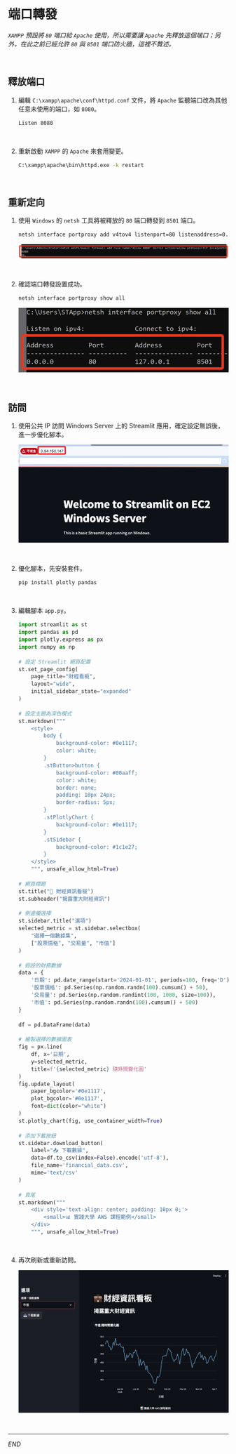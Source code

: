 # 端口轉發

_`XAMPP` 預設將 `80` 端口給 `Apache` 使用，所以需要讓 `Apache` 先釋放這個端口；另外，在此之前已經允許 `80` 與 `8501` 端口防火牆，這裡不贅述。_

<br>

## 釋放端口

1. 編輯 `C:\xampp\apache\conf\httpd.conf` 文件，將 `Apache` 監聽端口改為其他任意未使用的端口，如 `8080`。

    ```bash
    Listen 8080
    ```

<br>

2. 重新啟動 `XAMPP` 的 `Apache` 來套用變更。

    ```bash
    C:\xampp\apache\bin\httpd.exe -k restart
    ```

<br>

## 重新定向

1. 使用 `Windows` 的 `netsh` 工具將被釋放的 `80` 端口轉發到 `8501` 端口。

    ```bash
    netsh interface portproxy add v4tov4 listenport=80 listenaddress=0.0.0.0 connectport=8501 connectaddress=127.0.0.1
    ```

    ![](images/img_100.png)

<br>

2. 確認端口轉發設置成功。

    ```bash
    netsh interface portproxy show all
    ```

    ![](images/img_101.png)

<br>

## 訪問

1. 使用公共 IP 訪問 Windows Server 上的 Streamlit 應用，確定設定無誤後，進一步優化腳本。

    ![](images/img_102.png)

<br>

2. 優化腳本，先安裝套件。

    ```bash
    pip install plotly pandas
    ```

<br>

3. 編輯腳本 `app.py`。

    ```python
    import streamlit as st
    import pandas as pd
    import plotly.express as px
    import numpy as np

    # 設定 Streamlit 網頁配置
    st.set_page_config(
        page_title="財經看板",
        layout="wide",
        initial_sidebar_state="expanded"
    )

    # 設定主題為深色模式
    st.markdown("""
        <style>
            body {
                background-color: #0e1117;
                color: white;
            }
            .stButton>button {
                background-color: #00aaff;
                color: white;
                border: none;
                padding: 10px 24px;
                border-radius: 5px;
            }
            .stPlotlyChart {
                background-color: #0e1117;
            }
            .stSidebar {
                background-color: #1c1e27;
            }
        </style>
        """, unsafe_allow_html=True)

    # 網頁標題
    st.title("💼 財經資訊看板")
    st.subheader("揭露重大財經資訊")

    # 側邊欄選擇
    st.sidebar.title("選項")
    selected_metric = st.sidebar.selectbox(
        "選擇一個數據集",
        ["股票價格", "交易量", "市值"]
    )

    # 假設的財務數據
    data = {
        '日期': pd.date_range(start='2024-01-01', periods=100, freq='D'),
        '股票價格': pd.Series(np.random.randn(100).cumsum() + 50),
        '交易量': pd.Series(np.random.randint(100, 1000, size=100)),
        '市值': pd.Series(np.random.randn(100).cumsum() + 500)
    }

    df = pd.DataFrame(data)

    # 繪製選擇的數據圖表
    fig = px.line(
        df, x='日期', 
        y=selected_metric, 
        title=f'{selected_metric} 隨時間變化圖'
    )
    fig.update_layout(
        paper_bgcolor='#0e1117', 
        plot_bgcolor='#0e1117', 
        font=dict(color="white")
    )
    st.plotly_chart(fig, use_container_width=True)

    # 添加下載按鈕
    st.sidebar.download_button(
        label="📥 下載數據",
        data=df.to_csv(index=False).encode('utf-8'),
        file_name='financial_data.csv',
        mime='text/csv'
    )

    # 頁尾
    st.markdown("""
        <div style='text-align: center; padding: 10px 0;'>
            <small>📊 實踐大學 AWS 課程範例</small>
        </div>
        """, unsafe_allow_html=True)
    ```

<br>

4. 再次刷新或重新訪問。

    ![](images/img_103.png)

<br>

___

_END_
